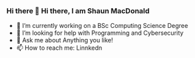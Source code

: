 ### Hi there 👋 Hi there, I am Shaun MacDonald

- 🔭 I’m currently working on a BSc Computing Science Degree
- 🤔 I’m looking for help with Programming and Cybersecurity
- 💬 Ask me about Anything you like!
- 📫 How to reach me: Linnkedn


<!--
**shaun-macdonald/shaun-macdonald** is a ✨ _special_ ✨ repository because its `README.md` (this file) appears on your GitHub profile.

Here are some ideas to get you started:

- 🔭 I’m currently working on ...
- 🌱 I’m currently learning ...
- 👯 I’m looking to collaborate on ...
- 🤔 I’m looking for help with ...
- 💬 Ask me about ...
- 📫 How to reach me: ...
- 😄 Pronouns: ...
- ⚡ Fun fact: ...
-->
